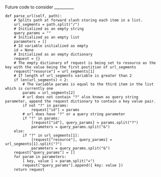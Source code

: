 Future code to consider __________

    def parse_url(self, path):
        # Splits path at forward slash storing each item in a list.
        url_segments = path.split("/")
        # Initialized as an empty string
        query_params = ""
        # Initialized as an empty list
        parameters = []
        # Id variable initialized as empty
        id = None
        # Initialized as an empty dictionary
        request = {}
        # The empty dictionary of request is being set to resource as the key with the value being the first postition of url_segments
        request["resource"] = url_segments[1]
        # If length of url_segments variable is greater than 2 
        if len(url_segments) > 2:
            # The variable params is equal to the third item in the list which is currently one
            params = url_segments[2]
            # url does not contain "?" also known as query string parameter, append the request dictionary to contain a key value pair.
            if not "?" in params:
                request["id"] = params 
            # url does have "?" or a query string parameter
            if "?" in params:
                [request["id"], query_params] = params.split("?")
                parameters = query_params.split("&")
        else:
            if "?" in url_segments[1]:
                [request["resource"], query_params] = url_segments[1].split("?")
                parameters = query_params.split("&")
        request["query_params"] = []
        for param in parameters:
            [ key, value ] = param.split("=")
            request["query_params"].append({ key: value })
        return request